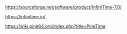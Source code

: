 https://sourceforge.net/software/product/InfiniTime-7.0/



https://infinitime.io/

https://wiki.pine64.org/index.php?title=PineTime
